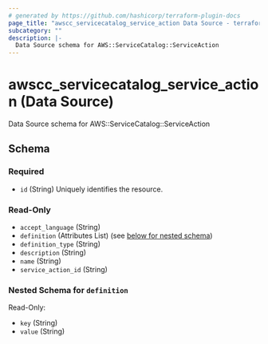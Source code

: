 ```yaml
---
# generated by https://github.com/hashicorp/terraform-plugin-docs
page_title: "awscc_servicecatalog_service_action Data Source - terraform-provider-awscc"
subcategory: ""
description: |-
  Data Source schema for AWS::ServiceCatalog::ServiceAction
---
```


# awscc_servicecatalog_service_action (Data Source)

Data Source schema for AWS::ServiceCatalog::ServiceAction



<!-- schema generated by tfplugindocs -->
## Schema

### Required

- `id` (String) Uniquely identifies the resource.

### Read-Only

- `accept_language` (String)
- `definition` (Attributes List) (see [below for nested schema](#nestedatt--definition))
- `definition_type` (String)
- `description` (String)
- `name` (String)
- `service_action_id` (String)

<a id="nestedatt--definition"></a>
### Nested Schema for `definition`

Read-Only:

- `key` (String)
- `value` (String)
